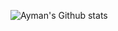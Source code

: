 ![Ayman's Github stats](https://github-readme-stats.vercel.app/api?username=Ayman161803&count_private=true&show_icons=true&hide_border=true&theme=github_dark)
<!--
**Ayman161803/Ayman161803** is a ✨ _special_ ✨ repository because its `README.md` (this file) appears on your GitHub profile.

Here are some ideas to get you started:

- 🔭 I’m currently working on ...
- 🌱 I’m currently learning ...
- 👯 I’m looking to collaborate on ...
- 🤔 I’m looking for help with ...
- 💬 Ask me about ...
- 📫 How to reach me: ...
- 😄 Pronouns: ...
- ⚡ Fun fact: ...
-->
